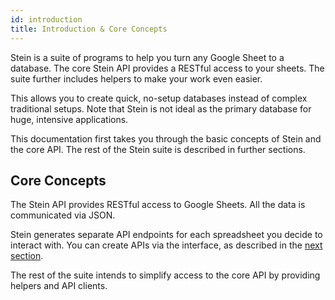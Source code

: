 ```yaml
---
id: introduction
title: Introduction & Core Concepts
---
```


Stein is a suite of programs to help you turn any Google Sheet to a database. The core Stein API provides a RESTful access to your sheets. The suite further includes helpers to make your work even easier.

This allows you to create quick, no-setup databases instead of complex traditional setups. Note that Stein is not ideal as the primary database for huge, intensive applications.

This documentation first takes you through the basic concepts of Stein and the core API. The rest of the Stein suite is described in further sections.

## Core Concepts

The Stein API provides RESTful access to Google Sheets. All the data is communicated via JSON.

Stein generates separate API endpoints for each spreadsheet you decide to interact with. You can create APIs via the interface, as described in the [next section](create-api.md).

The rest of the suite intends to simplify access to the core API by providing helpers and API clients.
